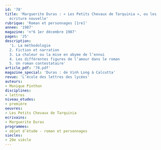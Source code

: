 ```yaml
---
id: '78'
title: 'Marguerite Duras : « Les Petits Chevaux de Tarquinia », ou les prémices d’une
  écriture nouvelle'
rubrique: 'Roman et personnages [1re]'
annee: '1987'
magazine: 'n°6 1er décembre 1987'
pages: '25'
description: 
  '1. La méthodologie
  2. Fiction et narration
  3. La chaleur ou la mise en abyme de l’ennui
  4. Les différentes figures de l’amour dans le roman
  5. Un roman contestataire'
article_pdf: '78.pdf'
magazine_special: 'Duras : de Vinh Long à Calcutta'
revue: 'L’école des lettres des lycées'
auteurs:
- Monique Pinthon
disciplines:
- lettres
niveau_etudes:
- première
oeuvres:
- Les Petits Chevaux de Tarquinia
ecrivains:
- Marguerite Duras
programmes:
- objet d’étude - roman et personnages
siecles:
- 20e siècle
---
```

